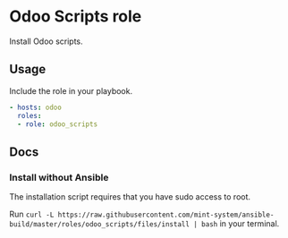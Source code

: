 # Odoo Scripts role

Install Odoo scripts.

## Usage

Include the role in your playbook.

```yml
- hosts: odoo
  roles:
  - role: odoo_scripts
```

## Docs

### Install without Ansible

The installation script requires that you have sudo access to root.

Run `curl -L https://raw.githubusercontent.com/mint-system/ansible-build/master/roles/odoo_scripts/files/install | bash` in your terminal.
